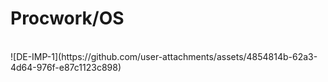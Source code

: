 # Procwork/OS
<br>
![DE-IMP-1](https://github.com/user-attachments/assets/4854814b-62a3-4d64-976f-e87c1123c898)
